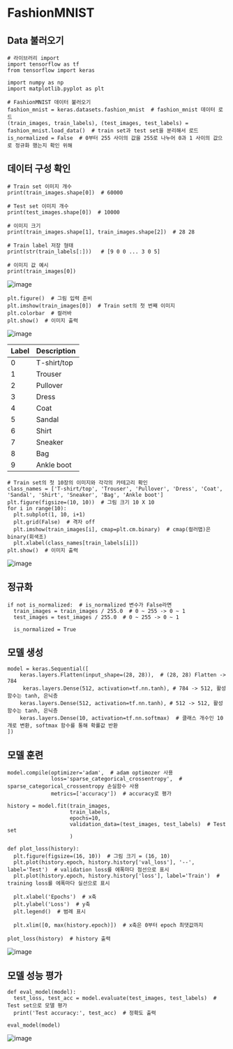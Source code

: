 # FashionMNIST
## Data 불러오기
```
# 라이브러리 import
import tensorflow as tf
from tensorflow import keras

import numpy as np
import matplotlib.pyplot as plt
```
```
# FashionMNIST 데이터 불러오기
fashion_mnist = keras.datasets.fashion_mnist  # fashion_mnist 데이터 로드
(train_images, train_labels), (test_images, test_labels) = fashion_mnist.load_data()  # train set과 test set을 분리해서 로드
is_normalized = False  # 0부터 255 사이의 값을 255로 나누어 0과 1 사이의 값으로 정규화 했는지 확인 위해
```
## 데이터 구성 확인
```
# Train set 이미지 개수
print(train_images.shape[0])  # 60000
```
```
# Test set 이미지 개수
print(test_images.shape[0])  # 10000
```
```
# 이미지 크기
print(train_images.shape[1], train_images.shape[2])  # 28 28
```
```
# Train label 저장 형태
print(str(train_labels[:]))   # [9 0 0 ... 3 0 5]
```
```
# 이미지 값 예시
print(train_images[0])
```
![image](https://github.com/user-attachments/assets/ed7c24b9-3a6c-4d79-94fc-4bb05cdb4f93)
```
plt.figure()  # 그림 입력 준비
plt.imshow(train_images[0])  # Train set의 첫 번째 이미지
plt.colorbar  # 컬러바
plt.show()  # 이미지 출력
```
![image](https://github.com/user-attachments/assets/4d183d84-cd11-427f-b9c1-cf5a23037fed)

|Label|Description|
|------|---|
|0|T-shirt/top|
|1|Trouser|
|2|Pullover|
|3|Dress|
|4|Coat|
|5|Sandal|
|6|Shirt|
|7|Sneaker|
|8|Bag|
|9|Ankle boot|
```
# Train set의 첫 10장의 이미지와 각각의 카테고리 확인
class_names = ['T-shirt/top', 'Trouser', 'Pullover', 'Dress', 'Coat', 'Sandal', 'Shirt', 'Sneaker', 'Bag', 'Ankle boot']
plt.figure(figsize=(10, 10))  # 그림 크기 10 X 10
for i in range(10):
  plt.subplot(1, 10, i+1)  
  plt.grid(False)  # 격자 off
  plt.imshow(train_images[i], cmap=plt.cm.binary)  # cmap(컬러맵)은 binary(회색조)
  plt.xlabel(class_names[train_labels[i]])
plt.show()  # 이미지 출력
```
![image](https://github.com/user-attachments/assets/c2a11bd1-fbab-4527-9cf1-86466d32faae)
## 정규화
```
if not is_normalized:  # is_normalized 변수가 False라면
  train_images = train_images / 255.0  # 0 ~ 255 -> 0 ~ 1
  test_images = test_images / 255.0  # 0 ~ 255 -> 0 ~ 1

  is_normalized = True 
```
## 모델 생성
```
model = keras.Sequential([
    keras.layers.Flatten(input_shape=(28, 28)),  # (28, 28) Flatten -> 784
     keras.layers.Dense(512, activation=tf.nn.tanh), # 784 -> 512, 활성함수는 tanh, 은닉층
    keras.layers.Dense(512, activation=tf.nn.tanh), # 512 -> 512, 활성함수는 tanh, 은닉층
    keras.layers.Dense(10, activation=tf.nn.softmax)  # 클래스 개수인 10개로 변환, softmax 함수를 통해 확률값 반환
])
```
## 모델 훈련
```
model.compile(optimizer='adam',  # adam optimozer 사용
              loss='sparse_categorical_crossentropy',  # sparse_categorical_crossentropy 손실함수 사용
              metrics=['accuracy'])  # accuracy로 평가
```
```
history = model.fit(train_images, 
                    train_labels,
                    epochs=10,
                    validation_data=(test_images, test_labels)  # Test set
                    )   
```
```
def plot_loss(history):
  plt.figure(figsize=(16, 10))  # 그림 크기 = (16, 10)
  plt.plot(history.epoch, history.history['val_loss'], '--', label='Test')  # validation loss를 에폭마다 점선으로 표시
  plt.plot(history.epoch, history.history['loss'], label='Train')  # training loss를 에폭마다 실선으로 표시

  plt.xlabel('Epochs')  # x축
  plt.ylabel('Loss')  # y축
  plt.legend()  # 범례 표시

  plt.xlim([0, max(history.epoch)])  # x축은 0부터 epoch 최댓값까지

plot_loss(history)  # history 출력
```
![image](https://github.com/user-attachments/assets/db532628-ba2b-44c1-a228-66c1a81767e2)
## 모델 성능 평가
```
def eval_model(model):
  test_loss, test_acc = model.evaluate(test_images, test_labels)  # Test set으로 모델 평가
  print('Test accuracy:', test_acc)  # 정확도 출력

eval_model(model)
```
![image](https://github.com/user-attachments/assets/3fc88b3a-2d3a-478d-9564-229826afe050)





